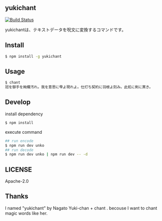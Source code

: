 yukichant
---

[![Build Status](https://travis-ci.org/amanoese/yukichant.svg?branch=master)](https://travis-ci.org/amanoese/yukichant)

yukichantは、テキストデータを呪文に変換するコマンドです。

## Install

```bash
$ npm install -g yukichant
```

## Usage

```bash
$ chant
冠を御手を絢爛汚れ。我を意思に雫よ現れよ。仕打ち契約に羽根よ刻み。此処に剣に貫き。
```

## Develop

install dependency
```bash
$ npm install
```

execute command
```bash
## run encode
$ npm run dev unko
## run decode
$ npm run dev unko | npm run dev -- -d
```

## LICENSE
Apache-2.0

## Thanks
I named "yukichant" by Nagato Yuki-chan + chant .
becouse I want to chant magic words like her.


